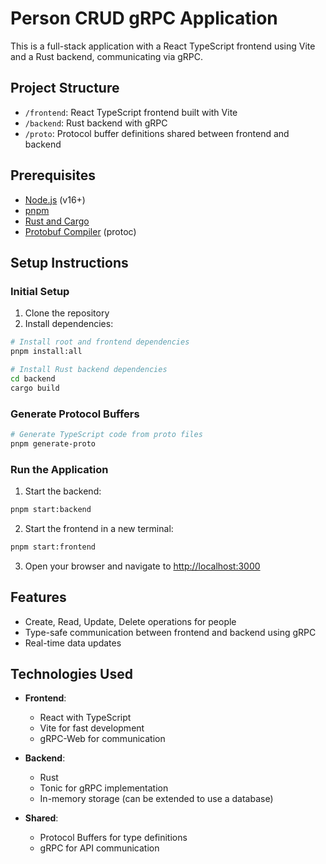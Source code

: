 # Person CRUD gRPC Application

This is a full-stack application with a React TypeScript frontend using Vite and a Rust backend, communicating via gRPC.

## Project Structure

- `/frontend`: React TypeScript frontend built with Vite
- `/backend`: Rust backend with gRPC
- `/proto`: Protocol buffer definitions shared between frontend and backend

## Prerequisites

- [Node.js](https://nodejs.org/) (v16+)
- [pnpm](https://pnpm.io/) 
- [Rust and Cargo](https://www.rust-lang.org/tools/install)
- [Protobuf Compiler](https://grpc.io/docs/protoc-installation/) (protoc)

## Setup Instructions

### Initial Setup

1. Clone the repository
2. Install dependencies:

```bash
# Install root and frontend dependencies
pnpm install:all

# Install Rust backend dependencies
cd backend
cargo build
```

### Generate Protocol Buffers

```bash
# Generate TypeScript code from proto files
pnpm generate-proto
```

### Run the Application

1. Start the backend:

```bash
pnpm start:backend
```

2. Start the frontend in a new terminal:

```bash
pnpm start:frontend
```

3. Open your browser and navigate to [http://localhost:3000](http://localhost:3000)

## Features

- Create, Read, Update, Delete operations for people
- Type-safe communication between frontend and backend using gRPC
- Real-time data updates

## Technologies Used

- **Frontend**:
  - React with TypeScript
  - Vite for fast development
  - gRPC-Web for communication

- **Backend**:
  - Rust
  - Tonic for gRPC implementation
  - In-memory storage (can be extended to use a database)

- **Shared**:
  - Protocol Buffers for type definitions
  - gRPC for API communication